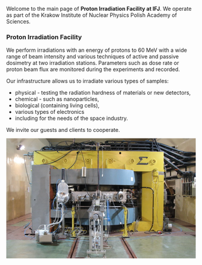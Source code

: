 ﻿---
hide:
    - toc
enable:
    - tabs

theme:
  features:
    - [tabs]
---

Welcome to the main page of **Proton Irradiation Facility at IFJ**. We operate as part of the Krakow Institute of Nuclear Physics Polish Academy of Sciences. 


### Proton Irradiation Facility
We  perform irradiations with an energy of protons to 60 MeV with a wide range of beam intensity and various techniques of active and passive dosimetry at two irradiation stations. Parameters such as dose rate or proton beam flux are monitored during the experiments and recorded.

Our infrastructure allows us to irradiate various types of samples:  
- physical - testing the radiation hardness of materials or new detectors,  
- chemical - such as nanoparticles,  
- biological (containing living cells),  
- various types of electronics 
- including for the needs of the space industry.  

We invite our guests and clients to cooperate.

![AIC-144 cyclotron](aic.png)
